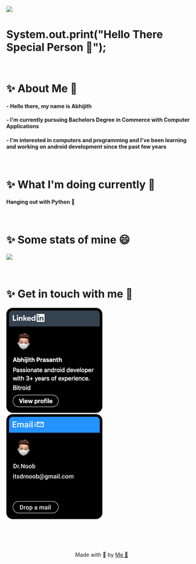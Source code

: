 <!-- If you're here, it means this seemed quite interesting to you. So I'd appretiate if you star the repo. -->

![](https://komarev.com/ghpvc/?username=itsdrnoob&color=green&label=Special+Persons&style=for-the-badge)

# System.out.print("Hello There Special Person 👋");

<br>

# ✨ About Me 👀
#### - Hello there, my name is Abhijith
#### - I'm currently pursuing Bachelors Degree in Commerce with Computer Applications
#### - I'm interested in computers and programming and I've been learning and working on android development since the past few years

<br>

# ✨ What I'm doing currently 🥴
#### Hanging out with Python 🐍

<br>

# ✨ Some stats of mine 😄 
![](https://github-readme-stats.vercel.app/api?username=itsdrnoob&show_icons=true&theme=rose_pine&hide=contribs,prs&custom_title=Yeah+it's+mine)

<br>

# ✨ Get in touch with me 📱
<a href="https://in.linkedin.com/in/AbhijithPrasanth"> <img src="https://github.com/itsdrnoob/itsdrnoob/blob/master/assets/linkedin.png?raw=true"> </a>
<a href="mailto:itsdrnoob@gmail.com"> <img src="https://github.com/itsdrnoob/itsdrnoob/blob/master/assets/mail.png?raw=true"> </a>


<br>
<br>
<br>
<br>

<div align="center">
  Made with 🖤 by <a href="https://github.com/itsdrnoob"> Me 🤪 </a>
</div>
